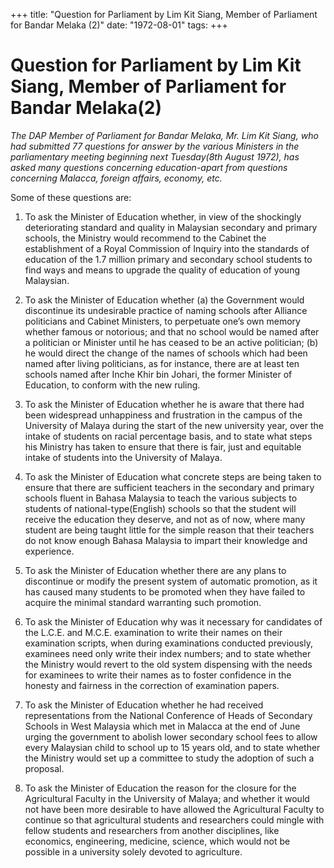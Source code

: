 +++ 
title: "Question for Parliament by Lim Kit Siang, Member of Parliament for Bandar Melaka (2)"
date: "1972-08-01"
tags:
+++

# Question for Parliament by Lim Kit Siang, Member of Parliament for Bandar Melaka(2)

_The DAP Member of  Parliament for Bandar Melaka, Mr. Lim Kit Siang, who had submitted 77 questions for answer by the various Ministers in the parliamentary meeting beginning next Tuesday(8th August 1972), has asked many questions concerning education-apart from questions concerning Malacca, foreign affairs, economy, etc._

Some of these questions are:</u>

1.	To ask the Minister of Education whether, in view of the shockingly deteriorating standard and quality in Malaysian secondary and primary schools, the Ministry would recommend to the Cabinet the establishment of a Royal Commission of Inquiry into the standards of education of the 1.7 million primary and secondary school students to find ways and means to upgrade the quality of education of young Malaysian.

2.	To ask the Minister of Education whether
(a)	the Government would discontinue its undesirable practice of naming schools after Alliance politicians and Cabinet Ministers, to perpetuate one’s own memory whether famous or notorious; and that no school would be named after a politician or Minister until he has ceased to be an active politician;
(b)	he would direct the change of the names of schools which had been named after living politicians, as for instance, there are at least ten schools named after Inche Khir bin Johari, the former Minister of Education, to conform with the new ruling.

3.	To ask the Minister of Education whether he is aware that there had been widespread unhappiness and frustration in the campus of the University of Malaya during the start of the new university year, over the intake of students on racial percentage basis, and to state what steps his Ministry has taken to ensure that there is fair, just and equitable intake of students into the University of Malaya.

4.	To ask the Minister of Education what concrete steps are being taken to ensure that there are sufficient teachers in the secondary and primary schools fluent in Bahasa Malaysia to teach the various subjects to students of national-type(English) schools so that the student will receive the education they deserve, and not as of now, where many student are being taught little for the simple reason that their teachers do not know enough Bahasa Malaysia to impart their knowledge and experience.

5.	To ask the Minister of Education whether there are any plans to discontinue or modify the present system of automatic promotion, as it has caused many students to be promoted when they have failed to acquire the minimal standard warranting such promotion.

6.	To ask the Minister of Education why was it necessary for candidates of the L.C.E. and M.C.E. examination to write their names on their examination scripts, when during examinations conducted previously, examinees need only write their index numbers; and to state whether the Ministry would revert to the old system dispensing with the needs for examinees to write their names as to foster confidence in the honesty and fairness in the correction of examination papers.

7.	To ask the Minister of Education whether he had received representations from the National Conference of Heads of Secondary Schools in West Malaysia which met in Malacca at the end of June urging the government to abolish lower secondary school fees to allow every Malaysian child to school up to 15 years old, and to state whether the Ministry would set up a committee to study the adoption of such a proposal.

8.	To ask the Minister of Education the reason for the closure for the Agricultural Faculty in the University of Malaya; and whether it would not have been more desirable to have allowed the Agricultural Faculty to continue so that agricultural students and researchers could mingle with fellow students and researchers from another disciplines, like economics, engineering, medicine, science, which would not be possible in a university solely devoted to agriculture.
 
